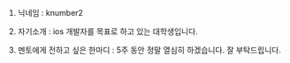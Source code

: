 1. 닉네임 : knumber2

2. 자기소개 : ios 개발자를 목표로 하고 있는 대학생입니다.

3. 멘토에게 전하고 싶은 한마디 : 5주 동안 정말 열심히 하겠습니다. 잘 부탁드립니다.

